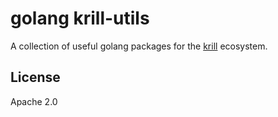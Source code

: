 # golang krill-utils

A collection of useful golang packages for the [krill](https://github.com/rsfreitas/krill) ecosystem.

## License

Apache 2.0

